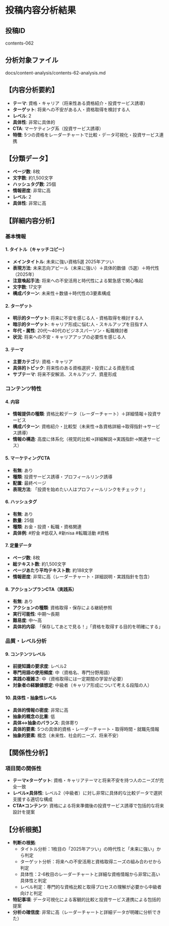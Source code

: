 # 投稿内容分析結果

## 投稿ID
contents-062

## 分析対象ファイル
docs/content-analysis/contents-62-analysis.md

## 【内容分析要約】
- **テーマ**: 資格・キャリア（将来性ある資格紹介・投資サービス誘導）
- **ターゲット**: 将来への不安がある人・資格取得を検討する人
- **レベル**: 2
- **具体性**: 非常に具体的
- **CTA**: マーケティング系（投資サービス誘導）
- **特徴**: 5つの資格をレーダーチャートで比較・データ可視化・投資サービス連携

## 【分類データ】
- **ページ数**: 8枚
- **文字数**: 約1,500文字
- **ハッシュタグ数**: 25個
- **情報密度**: 非常に高
- **レベル**: 2
- **具体性**: 非常に高

## 【詳細内容分析】

### 基本情報
#### 1. タイトル（キャッチコピー）
- **メインタイトル**: 未来に強い資格5選 2025年アツい
- **表現方法**: 未来志向アピール（未来に強い）＋具体的数値（5選）＋時代性（2025年）
- **注意喚起手法**: 将来への不安活用と時代性による緊急感で関心喚起
- **文字数**: 17文字
- **構成パターン**: 未来性＋数値＋時代性の3要素構成

#### 2. ターゲット
- **明示的ターゲット**: 将来に不安を感じる人・資格取得を検討する人
- **暗示的ターゲット**: キャリア形成に悩む人・スキルアップを目指す人
- **年代・属性**: 20代〜40代のビジネスパーソン・転職検討者
- **状況**: 将来への不安・キャリアアップの必要性を感じる人

#### 3. テーマ
- **主要カテゴリ**: 資格・キャリア
- **具体的トピック**: 将来性のある資格選択・投資による資産形成
- **サブテーマ**: 将来不安解消、スキルアップ、資産形成

### コンテンツ特性
#### 4. 内容
- **情報提供の種類**: 資格比較データ（レーダーチャート）＋詳細情報＋投資サービス
- **構成パターン**: 資格紹介・比較型（未来性→各資格詳細→取得指針→サービス誘導）
- **情報の構造**: 高度に体系化（視覚的比較→詳細解説→実践指針→関連サービス）

#### 5. マーケティングCTA
- **有無**: あり
- **種類**: 投資サービス誘導・プロフィールリンク誘導
- **配置**: 最終ページ
- **表現方法**: 「投資を始めたい人はプロフィールリンクをチェック！」

#### 6. ハッシュタグ
- **有無**: あり
- **数量**: 25個
- **種類**: お金・投資・転職・資格関連
- **具体例**: #貯金 #低収入 #新nisa #転職活動 #資格

#### 7. 定量データ
- **ページ数**: 8枚
- **総テキスト数**: 約1,500文字
- **ページあたり平均テキスト数**: 約188文字
- **情報密度**: 非常に高（レーダーチャート・詳細説明・実践指針を包含）

#### 8. アクションプランCTA（実践系）
- **有無**: あり
- **アクションの種類**: 資格取得・保存による継続参照
- **実行可能性**: 中期〜長期
- **難易度**: 中〜高
- **具体的内容**: 「保存してあとで見る！」「資格を取得する目的を明確にする」

### 品質・レベル分析
#### 9. コンテンツレベル
- **前提知識の要求度**: レベル2
- **専門用語の使用頻度**: 中（資格名、専門分野用語）
- **実践の複雑さ**: 中（資格取得には一定期間の学習が必要）
- **対象者の経験値想定**: 中級者（キャリア形成について考える段階の人）

#### 10. 具体性・抽象性レベル
- **具体的情報の密度**: 非常に高
- **抽象的概念の比重**: 低
- **具体↔抽象のバランス**: 具体寄り
- **具体的要素**: 5つの具体的資格・レーダーチャート・取得時間・就職先情報
- **抽象的要素**: 概念（未来性、社会的ニーズ、将来不安）

## 【関係性分析】
### 項目間の関係性
- **テーマ×ターゲット**: 資格・キャリアテーマと将来不安を持つ人のニーズが完全一致
- **レベル×具体性**: レベル2（中級者）に対し非常に具体的な比較データで選択支援する適切な構成
- **CTA×コンテンツ**: 資格による将来準備後の投資サービス誘導で包括的な将来設計を提案

## 【分析根拠】
- **判断の根拠**: 
  - タイトル分析：1枚目の「2025年アツい」の時代性と「未来に強い」から判定
  - ターゲット分析：将来への不安活用と資格取得ニーズの組み合わせから判定
  - 具体性：2-6枚目のレーダーチャートと詳細な資格情報から非常に高い具体性と判定
  - レベル判定：専門的な資格比較と取得プロセスの理解が必要から中級者向けと判定
- **特記事項**: データ可視化による客観的比較と投資サービス連携による包括的提案
- **分析の確信度**: 非常に高（レーダーチャートと詳細データが明確に分析できた）